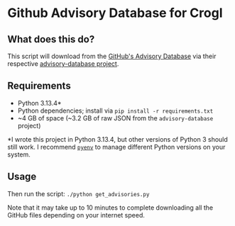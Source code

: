 # Github Advisory Database for Crogl

## What does this do?
This script will download from the [GitHub's Advisory Database](https://github.com/advisories) via their respective [advisory-database project](https://github.com/github/advisory-database).

## Requirements
- Python 3.13.4*
- Python dependencies; install via `pip install -r requirements.txt`
- ~4 GB of space (~3.2 GB of raw JSON from the `advisory-database` project)

*I wrote this project in Python 3.13.4, but other versions of Python 3 should still work. I recommend [`pyenv`](https://github.com/pyenv/pyenv) to manage different Python versions on your system.

## Usage
Then run the script: `./python get_advisories.py`

Note that it may take up to 10 minutes to complete downloading all the GitHub files depending on your internet speed.
